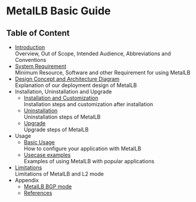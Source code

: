 # MetalLB Basic Guide

## Table of Content  

- [Introduction](Introduction.md)  
  Overview, Out of Scope, Intended Audience, Abbreviations and Conventions
- [System Requirement](System_Requirement.md)  
  Minimum Resource, Software and other Requirement for using MetalLB
- [Design Concept and Architecture Diagram](Design.md)  
  Explanation of our deployment design of MetalLB
- Installation, Uninstallation and Upgrade
  - [Installation and Customization](Installation.md)   
    Installation steps and customization after installation
  - [Uninstallation](Uninstall.md)  
    Uninstallation steps of MetalLB
  - [Upgrade](Upgrade.md)  
    Upgrade steps of MetalLB
- Usage
  - [Basic Usage](Basic_Usage.md)  
    How to configure your application with MetalLB
  - [Usecase examples](Usecases.md)  
    Examples of using MetalLB with popular applications
- [Limitations](Limitations.md)  
  Limitations of MetalLB and L2 mode
- Appendix
  - [MetalLB BGP mode](BGP.md)
  - [References](References.md)
